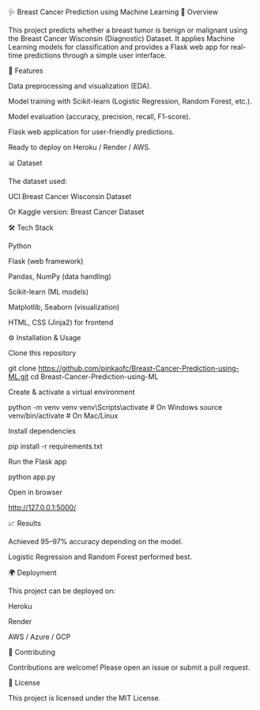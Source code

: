 🩺 Breast Cancer Prediction using Machine Learning
📌 Overview

This project predicts whether a breast tumor is benign or malignant using the Breast Cancer Wisconsin (Diagnostic) Dataset.
It applies Machine Learning models for classification and provides a Flask web app for real-time predictions through a simple user interface.

🚀 Features

Data preprocessing and visualization (EDA).

Model training with Scikit-learn (Logistic Regression, Random Forest, etc.).

Model evaluation (accuracy, precision, recall, F1-score).

Flask web application for user-friendly predictions.

Ready to deploy on Heroku / Render / AWS.

📊 Dataset

The dataset used:

UCI Breast Cancer Wisconsin Dataset

Or Kaggle version: Breast Cancer Dataset

🛠️ Tech Stack

Python

Flask (web framework)

Pandas, NumPy (data handling)

Scikit-learn (ML models)

Matplotlib, Seaborn (visualization)

HTML, CSS (Jinja2) for frontend

⚙️ Installation & Usage

Clone this repository

git clone https://github.com/pinkaofc/Breast-Cancer-Prediction-using-ML.git
cd Breast-Cancer-Prediction-using-ML


Create & activate a virtual environment

python -m venv venv
venv\Scripts\activate   # On Windows
source venv/bin/activate   # On Mac/Linux


Install dependencies

pip install -r requirements.txt


Run the Flask app

python app.py


Open in browser

http://127.0.0.1:5000/

📈 Results

Achieved 95–97% accuracy depending on the model.

Logistic Regression and Random Forest performed best.

🌍 Deployment

This project can be deployed on:

Heroku

Render

AWS / Azure / GCP

🤝 Contributing

Contributions are welcome! Please open an issue or submit a pull request.

📜 License

This project is licensed under the MIT License.
